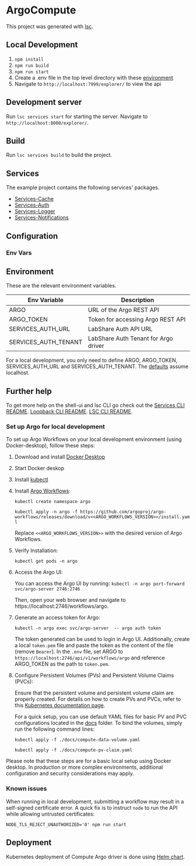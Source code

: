 # ArgoCompute

This project was generated with [lsc](https://github.com/labshare/lsc).

## Local Development

1. `npm install`
2. `npm run build`
3. `npm run start`
4. Create a .env file in the top level directory with these [environment](#environment)
5. Navigate to `http://localhost:7999/explorer/` to view the api

## Development server

Run `lsc services start` for starting the server. Navigate to `http://localhost:8000/explorer/`.

## Build

Run `lsc services build` to build the project.

## Services

The example project contains the following services' packages.

-   [Services-Cache](https://github.com/LabShare/services-cache)
-   [Services-Auth](https://github.com/LabShare/services-auth)
-   [Services-Logger](https://github.com/LabShare/services-logger)
-   [Services-Notifications](https://github.com/LabShare/services-notifications)

## Configuration

### Env Vars

## Environment

These are the relevant environment variables.

| Env Variable         | Description                          |
| -------------------- | ------------------------------------ |
| ARGO                 | URL of the Argo REST API             |
| ARGO_TOKEN           | Token for accessing Argo REST API    |
| SERVICES_AUTH_URL    | LabShare Auth API URL                |
| SERVICES_AUTH_TENANT | LabShare Auth Tenant for Argo driver |

For a local development, you only need to define ARGO, ARGO_TOKEN, SERVICES_AUTH_URL and SERVICES_AUTH_TENANT. The [defaults](config/default.js) assume localhost.

## Further help

To get more help on the shell-ui and lsc CLI go check out the
[Services CLI README](https://github.com/angular/services/blob/master/README.md).
[Loopback CLI README](https://github.com/angular/services/blob/master/README.md).
[LSC CLI README](https://loopback.io/index.html).

### Set up Argo for local development

To set up Argo Workflows on your local development environment (using Docker-desktop), follow these steps:

1. Download and install [Docker Desktop](https://www.docker.com/products/docker-desktop/)
2. Start Docker deskop
3. Install [kubectl](https://kubernetes.io/docs/tasks/tools/)
4. Install [Argo Workflows](https://argoproj.github.io/argo-workflows/quick-start/):

    `kubectl create namespace argo`

    `kubectl apply -n argo -f https://github.com/argoproj/argo-workflows/releases/download/v<<ARGO_WORKFLOWS_VERSION>>/install.yaml`

    Replace `<<ARGO_WORKFLOWS_VERSION>>` with the desired version of Argo Workflows.

5. Verify Installation:

    `kubectl get pods -n argo`

6. Access the Argo UI:

    You can access the Argo UI by running:
    `kubectl -n argo port-forward svc/argo-server 2746:2746`

    Then, open your web browser and navigate to https://localhost:2746/workflows/argo.

7. Generate an access token for Argo:

    `kubectl -n argo exec svc/argo-server  -- argo auth token`

    The token generated can be used to login in Argo UI. Additionally, create a local `token.pem` file and paste the token as the content of the file (remove `Bearer`). In the `.env` file, set ARGO to `https://localhost:2746/api/v1/workflows/argo` and reference ARGO_TOKEN as the path to `token.pem`.

8. Configure Persistent Volumes (PVs) and Persistent Volume Claims (PVCs):

    Ensure that the persistent volume and persistent volume claim are properly created. For details on how to create PVs and PVCs, refer to this [Kubernetes documentation page](https://kubernetes.io/docs/concepts/storage/persistent-volumes/).

    For a quick setup, you can use default YAML files for basic PV and PVC configurations located in the [docs](./docs) folder. To bind the volumes, simply run the following command lines:

    `kubectl apply -f ./docs/compute-data-volume.yaml`

    `kubectl apply -f ./docs/compute-pv-claim.yaml`

Please note that these steps are for a basic local setup using Docker desktop. In production or more complex environments, additional configuration and security considerations may apply.

### Known issues

When running in local development, submitting a workflow may result in a self-signed certificate error. A quick fix is to instruct `node` to run the API while allowing untrusted certificates:

`NODE_TLS_REJECT_UNAUTHORIZED='0' npm run start`

## Deployment

Kubernetes deployment of Compute Argo driver is done using [Helm chart](../../deploy/helm/argo-driver).
